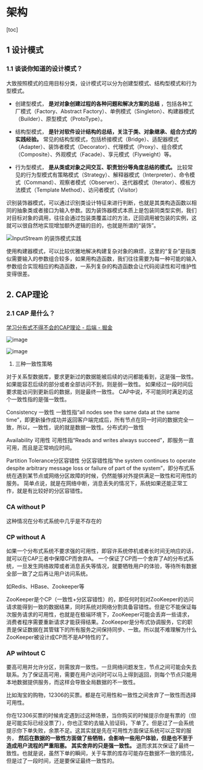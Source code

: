 # 架构

[toc]

## 1 设计模式

### 1.1 谈谈你知道的设计模式？

大致按照模式的应用目标分类，设计模式可以分为创建型模式、结构型模式和行为型模式。

- 创建型模式， **是对对象创建过程的各种问题和解决方案的总结** ，包括各种工厂模式（Factory、Abstract Factory）、单例模式（Singleton）、构建器模式（Builder）、原型模式（ProtoType）。

- 结构型模式， **是针对软件设计结构的总结，关注于类、对象继承、组合方式的实践经验。** 常见的结构型模式，包括桥接模式（Bridge）、适配器模式（Adapter）、装饰者模式（Decorator）、代理模式（Proxy）、组合模式（Composite）、外观模式（Facade）、享元模式（Flyweight）等。

- 行为型模式， **是从类或对象之间交互、职责划分等角度总结的模式。** 比较常见的行为型模式有策略模式（Strategy）、解释器模式（Interpreter）、命令模式（Command）、观察者模式（Observer）、迭代器模式（Iterator）、模板方法模式（Template Method）、访问者模式（Visitor）

识别装饰器模式，可以通过识别类设计特征来进行判断，也就是其类构造函数以相同的抽象类或者接口为输入参数。因为装饰器模式本质上是包装同类型实例，我们对目标对象的调用，往往会通过包装类覆盖过的方法，迂回调用被包装的实例，这就可以很自然地实现增加额外逻辑的目的，也就是所谓的“装饰”。

![InputStream 的装饰模式实践](https://static.lovedata.net/jpg/2018/7/16/4aefeb2a2613a53ae9abd1d47418f2ae.jpg-wm)

使用构建器模式，可以比较优雅地解决构建复杂对象的麻烦，这里的“复杂”是指类似需要输入的参数组合较多，如果用构造函数，我们往往需要为每一种可能的输入参数组合实现相应的构造函数，一系列复杂的构造函数会让代码阅读性和可维护性变得很差。

## 2. CAP理论

### 2.1 CAP 是什么？

[学习分布式不得不会的CAP理论 - 后端 - 掘金](https://juejin.im/entry/5b4bf64c6fb9a04fcc4490d1)

![image](https://static.lovedata.net/jpg/2018/7/16/bf4e5f4e46b7abf4cfe320fc17877ee3.jpg-wm)

![image](https://static.lovedata.net/jpg/2018/7/16/9de96224df9bc684682fe154e5aa1e3f.jpg-wm)

1. 三种一致性策略

对于关系型数据库，要求更新过的数据能被后续的访问都能看到，这是强一致性。
如果能容忍后续的部分或者全部访问不到，则是弱一致性。
如果经过一段时间后要求能访问到更新后的数据，则是最终一致性。
CAP中说，不可能同时满足的这个一致性指的是强一致性。

Consistency 一致性
一致性指“all nodes see the same data at the same time”，即更新操作成功并返回客户端完成后，所有节点在同一时间的数据完全一致，所以，一致性，说的就是数据一致性。分布式的一致性

Availability 可用性
可用性指“Reads and writes always succeed”，即服务一直可用，而且是正常响应时间。

Partition Tolerance分区容错性
分区容错性指“the system continues to operate despite arbitrary message loss or failure of part of the system”，即分布式系统在遇到某节点或网络分区故障的时候，仍然能够对外提供满足一致性和可用性的服务。 简单点说，就是在网络中断，消息丢失的情况下，系统如果还能正常工作，就是有比较好的分区容错性。

### CA without P

这种情况在分布式系统中几乎是不存在的

### CP without A

如果一个分布式系统不要求强的可用性，即容许系统停机或者长时间无响应的话，就可以在CAP三者中保障CP而舍弃A。 一个保证了CP而一个舍弃了A的分布式系统，一旦发生网络故障或者消息丢失等情况，就要牺牲用户的体验，等待所有数据全部一致了之后再让用户访问系统。

如Redis、HBase、Zookeeper等

ZooKeeper是个CP（一致性+分区容错性）的，即任何时刻对ZooKeeper的访问请求能得到一致的数据结果，同时系统对网络分割具备容错性。但是它不能保证每次服务请求的可用性，也就是在极端环境下，ZooKeeper可能会丢弃一些请求，消费者程序需要重新请求才能获得结果。ZooKeeper是分布式协调服务，它的职责是保证数据在其管辖下的所有服务之间保持同步、一致。所以就不难理解为什么ZooKeeper被设计成CP而不是AP特性的了。

### AP wihtout C

要高可用并允许分区，则需放弃一致性。一旦网络问题发生，节点之间可能会失去联系。为了保证高可用，需要在用户访问时可以马上得到返回，则每个节点只能用本地数据提供服务，而这样会导致全局数据的不一致性。

比如淘宝的购物，12306的买票。都是在可用性和一致性之间舍弃了一致性而选择可用性。

你在12306买票的时候肯定遇到过这种场景，当你购买的时候提示你是有票的（但是可能实际已经没票了），你也正常的去输入验证码，下单了。但是过了一会系统提示你下单失败，余票不足。这其实就是先在可用性方面保证系统可以正常的服务， **然后在数据的一致性方面做了些牺牲，会影响一些用户体验，但是也不至于造成用户流程的严重阻塞。**    **其实舍弃的只是强一致性。**  退而求其次保证了最终一致性。也就是说，虽然下单的瞬间，关于车票的库存可能存在数据不一致的情况，但是过了一段时间，还是要保证最终一致性的。